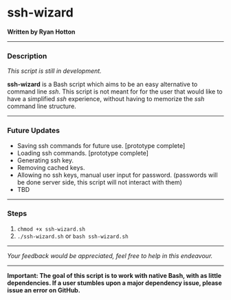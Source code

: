 # ssh-wizard
**Written by Ryan Hotton**

***
### Description

*This script is still in development.*

**ssh-wizard** is a Bash script which aims to be an easy alternative to command line *ssh*. This script is not meant for for the user that would like to have a simplified *ssh* experience, without having to memorize the *ssh* command line structure.

***
### Future Updates

- Saving ssh commands for future use. [prototype complete]
- Loading ssh commands. [prototype complete]
- Generating ssh key.
- Removing cached keys.
- Allowing no ssh keys, manual user input for password. (passwords will be done server side, this script will not interact with them)
- TBD

***
### Steps

1. `chmod +x ssh-wizard.sh`
2. `./ssh-wizard.sh` or `bash ssh-wizard.sh`

***
*Your feedback would be appreciated, feel free to help in this endeavour.*

***
**Important: The goal of this script is to work with native Bash, with as little dependencies. If a user stumbles upon a major dependency issue, please issue an error on GitHub.**